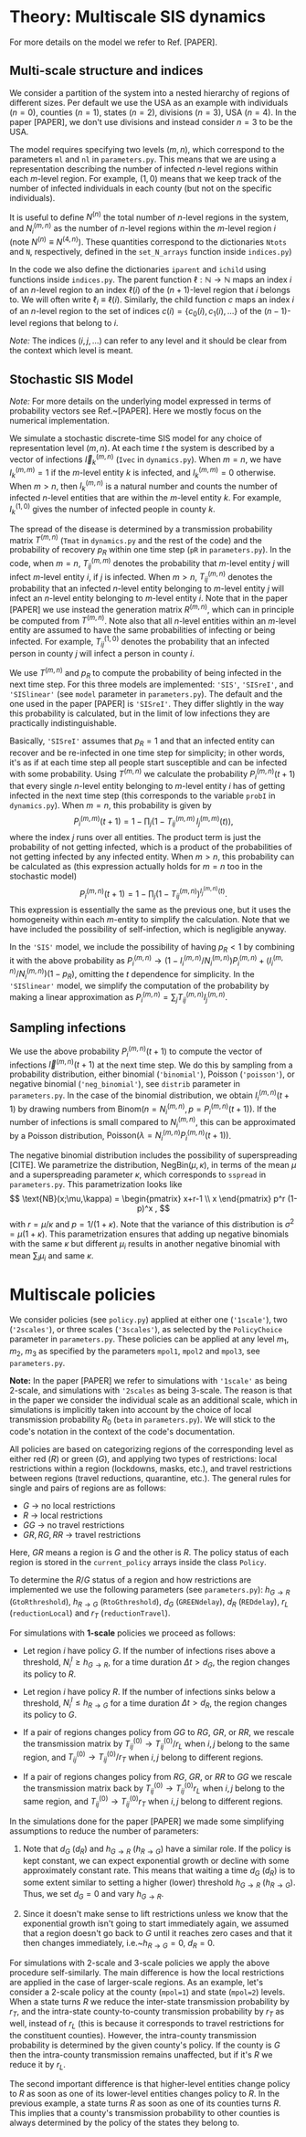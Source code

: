 # Theory: Multiscale SIS dynamics

For more details on the  model we refer to Ref. [PAPER].

## Multi-scale structure and indices

We consider a partition of the system into a nested hierarchy of regions of different sizes. Per default we use the USA as an example with individuals ($n=0$), counties ($n=1$), states ($n=2$), divisions ($n=3$), USA ($n=4$). In the paper [PAPER], we don't use divisions and instead consider $n=3$ to be the USA.

The model requires specifying two levels $(m,n)$, which correspond to the parameters `ml` and `nl` in `parameters.py`. This means that we are using a representation describing the number of infected $n$-level regions within each $m$-level region.
For example, $(1,0)$ means that we keep track of the number of infected individuals in each county (but not on the specific individuals).

It is useful to define $N^{(n)}$ the total number of $n$-level regions in the system, and $N^{(m,n)}_i$ as the number of $n$-level regions within the $m$-level region $i$ (note $N^{(n)}\equiv N^{(4,n)}$). These quantities  correspond to the dictionaries `Ntots` and `N`, respectively, defined in the `set_N_arrays` function inside `indices.py`)


In the code we also define the dictionaries `iparent` and `ichild` using functions inside `indices.py`. The parent function $\ell: \mathbb{N} \rightarrow \mathbb{N}$ maps an index $i$ of an $n$-level region to an index $\ell(i)$ of the $(n+1)$-level region that $i$ belongs to. We will often write $\ell_i \equiv \ell(i)$.
Similarly, the child function $c$ maps an index $i$ of an $n$-level region to the set of indices $c(i)=\{c_0(i),c_1(i),\ldots\}$ of the $(n-1)$-level regions that belong to $i$.

_Note:_ The indices ($i, j, \ldots$) can refer to any level and it should be clear from the context which level is meant.




## Stochastic SIS Model

_Note:_ For more details on the underlying model expressed in terms of probability vectors see Ref.~[PAPER]. Here we mostly focus on the numerical implementation.

We simulate a stochastic discrete-time SIS model for any choice of representation level $(m,n)$. 
At each time $t$ the system is described by a vector of infections $\vec{I}^{(m,n)}_{k}$ (`Ivec` in `dynamics.py`).
When $m=n$, we have $I^{(m,m)}_{k}=1$ if the $m$-level entity $k$ is infected, and $I^{(m,m)}_{k}=0$ otherwise.
When $m>n$, then $I^{(m,n)}_{k}$ is a natural number and counts the number of infected $n$-level entities that are within the $m$-level entity $k$.
For example, $I^{(1,0)}_{k}$ gives the number of infected people in county $k$.

The spread of the disease is determined by a transmission probability matrix $T^{(m,n)}$ (`Tmat` in `dynamics.py` and the rest of the code) and the probability of recovery $p_R$ within one time step (`pR` in `parameters.py`).
In the code, when $m=n$, $T^{(m,m)}_{ij}$ denotes the probability that $m$-level entity $j$ will infect $m$-level entity $i$, if $j$ is infected.
When $m>n$, $T^{(m,n)}_{ij}$ denotes the probability that an infected $n$-level entity belonging to $m$-level entity $j$ will infect an $n$-level entity belonging to $m$-level entity $i$.
Note that in the paper [PAPER] we use instead the generation matrix $R^{(m,n)}$, which can in principle be computed from $T^{(m,n)}$.
Note also that all $n$-level entities within an $m$-level entity are assumed to have the same probabilities of infecting or being infected.
For example, $T^{(1,0)}_{ij}$ denotes the probability that an infected person in county $j$ will infect a person in county $i$.

We use $T^{(m,n)}$ and $p_R$ to compute the probability of being infected in the next time step. For this three models are implemented: `'SIS'`, `'SISreI'`, and `'SISlinear'` (see `model` parameter in `parameters.py`). The default and the one used in the paper [PAPER] is `'SISreI'`. They differ slightly in the way this probability is calculated, but in the limit of low infections they are practically indistinguishable.

Basically, `'SISreI'` assumes that $p_R=1$ and that an infected entity can recover and be re-infected in one time step for simplicity; in other words, it's as if at each time step all people start susceptible and can be infected with some probability.
Using $T^{(m,n)}$ we calculate the probability $P^{(m,n)}_i(t+1)$ that every single $n$-level entity belonging to $m$-level entity $i$ has of getting infected in the next time step (this corresponds to the variable `probI` in `dynamics.py`).
When $m=n$, this probability is given by
$$
P^{(m,m)}_i(t+1) = 1 - \prod_{j}(1-T^{(m,m)}_{ij}\,I^{(m,m)}_j(t)),
$$
where the index $j$ runs over all entities.
The product term is just the probability of not getting infected, which is a product of the probabilities of not getting infected by any infected entity.
When $m>n$, this probability can be calculated as (this expression actually holds for $m=n$ too in the stochastic model)
$$
P^{(m,n)}_i(t+1) = 1 - \prod_{j}(1-T^{(m,n)}_{ij})^{I^{(m,n)}_j(t)}.
$$
This expression is essentially the same as the previous one, but it uses the homogeneity within each $m$-entity to simplify the calculation.
Note that we have included the possibility of self-infection, which is negligible anyway.

In the `'SIS'` model, we include the possibility of having $p_R<1$ by combining it with the above probability as $P_i^{(m,n)} \rightarrow (1-I_i^{(m,n)}/N_i^{(m,n)})P_i^{(m,n)} + (I_i^{(m,n)}/N_i^{(m,n)}) (1-p_R)$, omitting the $t$ dependence for simplicity.
In the `'SISlinear'` model, we simplify the computation of the probability by making a linear approximation as $P^{(m,n)}_i = \sum_{j} T^{(m,n)}_{ij} I^{(m,n)}_j$.





## Sampling infections

We use the above probability $P^{(m,n)}_i(t+1)$ to compute the vector of infections $\vec{I}^{(m,n)}(t+1)$ at the next time step.
We do this by sampling from a probability distribution, either binomial (`'binomial'`), Poisson (`'poisson'`), or negative binomial (`'neg_binomial'`), see `distrib` parameter in `parameters.py`.
In the case of the binomial distribution, we obtain $I^{(m,n)}_i(t+1)$ by drawing numbers from $\text{Binom}(n=N^{(m,n)}_i,p=P^{(m,n)}_i(t+1))$. If the number of infections is small compared to $N^{(m,n)}_i$, this can be approximated by a Poisson distribution, $\text{Poisson}(\lambda=N^{(m,n)}_i P^{(m,n)}_i(t+1))$.

The negative binomial distribution includes the possibility of superspreading [CITE].
We parametrize the distribution, $\text{NegBin}(\mu,\kappa)$, in terms of the mean $\mu$ and a superspreading parameter $\kappa$, which corresponds to `sspread` in `parameters.py`.
This parametrization looks like
$$
    \text{NB}(x;\mu,\kappa) = \begin{pmatrix} x+r-1 \\ x \end{pmatrix} p^r (1-p)^x ,
$$
with $r = \mu/\kappa$ and $p = 1 / (1+\kappa)$.
Note that the variance of this distribution is $\sigma^2 = \mu (1+ \kappa)$.
This parametrization ensures that adding up negative binomials with the same $\kappa$ but different $\mu_i$ results in another negative binomial with mean $\sum_i \mu_i$ and same $\kappa$.






# Multiscale policies

We consider policies (see `policy.py`) applied at either one (`'1scale'`), two (`'2scales'`), or three scales (`'3scales'`), as selected by the `PolicyChoice` parameter in `parameters.py`. These policies can be applied at any level $m_1$, $m_2$, $m_3$ as specified by the parameters `mpol1`, `mpol2` and `mpol3`, see `parameters.py`.

**Note:** In the paper [PAPER] we refer to simulations with `'1scale'` as being 2-scale, and simulations with `'2scales` as being 3-scale. The reason is that in the paper we consider the individual scale as an additional scale, which in simulations is implicitly taken into account by the choice of local transmission probability $R_0$ (`beta` in `parameters.py`). We will stick to the code's notation in the context of the code's documentation.

All policies are based on categorizing regions of the corresponding level as either red ($R$) or green ($G$), and applying two types of restrictions: local restrictions within a region (lockdowns, masks, etc.), and travel restrictions between regions (travel reductions, quarantine, etc.). The general rules for single and pairs of regions are as follows:

- $G\ \longrightarrow$ no local restrictions
- $R\ \longrightarrow$ local restrictions
- $GG\ \longrightarrow$ no travel restrictions
- $GR,RG,RR\ \longrightarrow$ travel restrictions

Here, $GR$ means a region is $G$ and the other is $R$.
The policy status of each region is stored in the `current_policy` arrays inside the class `Policy`.

To determine the $R/G$ status of a region and how restrictions are implemented we use the following parameters (see `parameters.py`): $h_{G\rightarrow R}$ (`GtoRthreshold`), $h_{R\rightarrow G}$ (`RtoGthreshold`), $d_G$ (`GREENdelay`), $d_R$ (`REDdelay`), $r_L$ (`reductionLocal`) and $r_T$ (`reductionTravel`).

For simulations with **1-scale** policies we proceed as follows:

- Let region $i$ have policy $G$. If the number of infections rises above a threshold, $N^I_i \geq h_{G\rightarrow R}$, for a time duration $\Delta t > d_G$, the region changes its policy to $R$.
    
- Let region $i$ have policy $R$. If the number of infections sinks below a threshold, $N^I_i \leq h_{R\rightarrow G}$ for a time duration $\Delta t > d_R$, the region changes its policy to $G$.

- If a pair of regions changes policy from $GG$ to $RG$, $GR$, or $RR$, we rescale the transmission matrix by $T^{(0)}_{ij} \rightarrow T^{(0)}_{ij}/r_L$ when $i,j$ belong to the same region, and $T^{(0)}_{ij} \rightarrow T^{(0)}_{ij}/r_T$ when $i,j$ belong to different regions.

- If a pair of regions changes policy from $RG$, $GR$, or $RR$ to $GG$ we rescale the transmission matrix back by $T^{(0)}_{ij} \rightarrow T^{(0)}_{ij} r_L$ when $i,j$ belong to the same region, and $T^{(0)}_{ij} \rightarrow T^{(0)}_{ij} r_T$ when $i,j$ belong to different regions.

In the simulations done for the paper [PAPER] we made some simplifying assumptions to reduce the number of parameters:

1. Note that $d_G$ ($d_R$) and $h_{G\rightarrow R}$ ($h_{R\rightarrow G}$) have a similar role. If the policy is kept constant, we can expect exponential growth or decline with some approximately constant rate. This means that waiting a time $d_G$ ($d_R$) is to some extent similar to setting a higher (lower) threshold $h_{G\rightarrow R}$ ($h_{R\rightarrow G}$). Thus, we set $d_G=0$ and vary $h_{G\rightarrow R}$. 

2. Since it doesn't make sense to lift restrictions unless we know that the exponential growth isn't going to start immediately again, we assumed that a region doesn't go back to $G$ until it reaches zero cases and that it then changes immediately, i.e.~$h_{R\rightarrow G} = 0$, $d_R=0$.


For simulations with 2-scale and 3-scale policies we apply the above procedure self-similarly. The main difference is how the local restrictions are applied in the case of larger-scale regions. As an example, let's consider a 2-scale policy at the county (`mpol=1`) and state (`mpol=2`) levels. When a state turns $R$ we reduce the inter-state transmission probability by $r_T$, and the intra-state county-to-county transmission probability by $r_T$ as well, instead of $r_L$ (this is because it corresponds to travel restrictions for the constituent counties). However, the intra-county transmission probability is determined by the given county's policy. If the county is $G$ then the intra-county transmission remains unaffected, but if it's $R$ we reduce it by $r_L$.

The second important difference is that higher-level entities change policy to $R$ as soon as one of its lower-level entities changes policy to $R$. In the previous example, a state turns $R$ as soon as one of its counties turns $R$. This implies that a county's transmission probability to other counties is always determined by the policy of the states they belong to.

